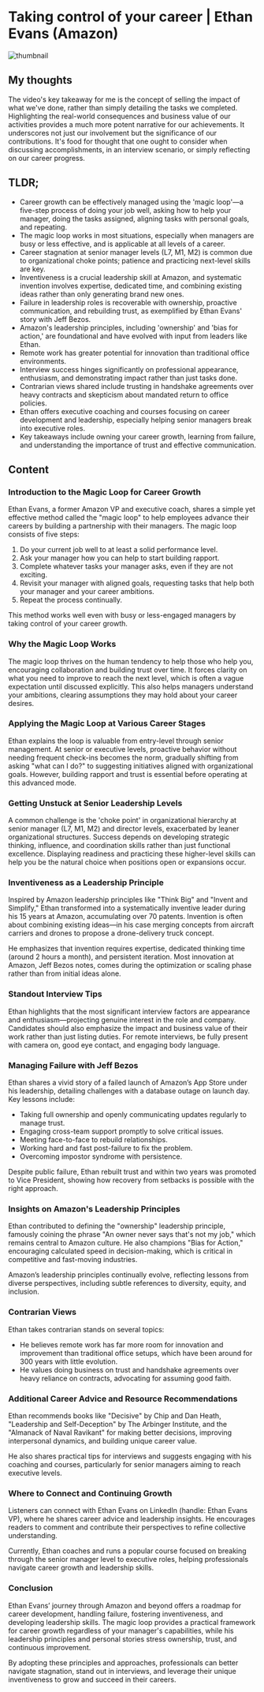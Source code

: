 <!-- Message: 111 -->
# Taking control of your career | Ethan Evans (Amazon)
![thumbnail](https://i.ytimg.com/vi/GB0P0_nFPTA/maxresdefault.jpg)

## My thoughts

The video's key takeaway for me is the concept of selling the impact of what we've done, rather than simply detailing the tasks we completed. Highlighting the real-world consequences and business value of our activities provides a much more potent narrative for our achievements. It underscores not just our involvement but the significance of our contributions. It's food for thought that one ought to consider when discussing accomplishments, in an interview scenario, or simply reflecting on our career progress.

## TLDR;
- Career growth can be effectively managed using the 'magic loop'—a five-step process of doing your job well, asking how to help your manager, doing the tasks assigned, aligning tasks with personal goals, and repeating.
- The magic loop works in most situations, especially when managers are busy or less effective, and is applicable at all levels of a career.
- Career stagnation at senior manager levels (L7, M1, M2) is common due to organizational choke points; patience and practicing next-level skills are key.
- Inventiveness is a crucial leadership skill at Amazon, and systematic invention involves expertise, dedicated time, and combining existing ideas rather than only generating brand new ones.
- Failure in leadership roles is recoverable with ownership, proactive communication, and rebuilding trust, as exemplified by Ethan Evans' story with Jeff Bezos.
- Amazon's leadership principles, including 'ownership' and 'bias for action,' are foundational and have evolved with input from leaders like Ethan.
- Remote work has greater potential for innovation than traditional office environments.
- Interview success hinges significantly on professional appearance, enthusiasm, and demonstrating impact rather than just tasks done.
- Contrarian views shared include trusting in handshake agreements over heavy contracts and skepticism about mandated return to office policies.
- Ethan offers executive coaching and courses focusing on career development and leadership, especially helping senior managers break into executive roles.
- Key takeaways include owning your career growth, learning from failure, and understanding the importance of trust and effective communication.



## Content

### Introduction to the Magic Loop for Career Growth
Ethan Evans, a former Amazon VP and executive coach, shares a simple yet effective method called the "magic loop" to help employees advance their careers by building a partnership with their managers. The magic loop consists of five steps:

1. Do your current job well to at least a solid performance level.
2. Ask your manager how you can help to start building rapport.
3. Complete whatever tasks your manager asks, even if they are not exciting.
4. Revisit your manager with aligned goals, requesting tasks that help both your manager and your career ambitions.
5. Repeat the process continually.

This method works well even with busy or less-engaged managers by taking control of your career growth.

### Why the Magic Loop Works
The magic loop thrives on the human tendency to help those who help you, encouraging collaboration and building trust over time. It forces clarity on what you need to improve to reach the next level, which is often a vague expectation until discussed explicitly. This also helps managers understand your ambitions, clearing assumptions they may hold about your career desires.

### Applying the Magic Loop at Various Career Stages
Ethan explains the loop is valuable from entry-level through senior management. At senior or executive levels, proactive behavior without needing frequent check-ins becomes the norm, gradually shifting from asking "what can I do?" to suggesting initiatives aligned with organizational goals. However, building rapport and trust is essential before operating at this advanced mode.

### Getting Unstuck at Senior Leadership Levels
A common challenge is the 'choke point' in organizational hierarchy at senior manager (L7, M1, M2) and director levels, exacerbated by leaner organizational structures. Success depends on developing strategic thinking, influence, and coordination skills rather than just functional excellence. Displaying readiness and practicing these higher-level skills can help you be the natural choice when positions open or expansions occur.

### Inventiveness as a Leadership Principle
Inspired by Amazon leadership principles like "Think Big" and "Invent and Simplify," Ethan transformed into a systematically inventive leader during his 15 years at Amazon, accumulating over 70 patents. Invention is often about combining existing ideas—in his case merging concepts from aircraft carriers and drones to propose a drone-delivery truck concept.

He emphasizes that invention requires expertise, dedicated thinking time (around 2 hours a month), and persistent iteration. Most innovation at Amazon, Jeff Bezos notes, comes during the optimization or scaling phase rather than from initial ideas alone.

### Standout Interview Tips
Ethan highlights that the most significant interview factors are appearance and enthusiasm—projecting genuine interest in the role and company. Candidates should also emphasize the impact and business value of their work rather than just listing duties. For remote interviews, be fully present with camera on, good eye contact, and engaging body language.

### Managing Failure with Jeff Bezos
Ethan shares a vivid story of a failed launch of Amazon’s App Store under his leadership, detailing challenges with a database outage on launch day. Key lessons include:

- Taking full ownership and openly communicating updates regularly to manage trust.
- Engaging cross-team support promptly to solve critical issues.
- Meeting face-to-face to rebuild relationships.
- Working hard and fast post-failure to fix the problem.
- Overcoming impostor syndrome with persistence.

Despite public failure, Ethan rebuilt trust and within two years was promoted to Vice President, showing how recovery from setbacks is possible with the right approach.

### Insights on Amazon's Leadership Principles
Ethan contributed to defining the "ownership" leadership principle, famously coining the phrase "An owner never says that's not my job," which remains central to Amazon culture. He also champions "Bias for Action," encouraging calculated speed in decision-making, which is critical in competitive and fast-moving industries.

Amazon’s leadership principles continually evolve, reflecting lessons from diverse perspectives, including subtle references to diversity, equity, and inclusion.

### Contrarian Views
Ethan takes contrarian stands on several topics:

- He believes remote work has far more room for innovation and improvement than traditional office setups, which have been around for 300 years with little evolution.
- He values doing business on trust and handshake agreements over heavy reliance on contracts, advocating for assuming good faith.

### Additional Career Advice and Resource Recommendations
Ethan recommends books like "Decisive" by Chip and Dan Heath, "Leadership and Self-Deception" by The Arbinger Institute, and the "Almanack of Naval Ravikant" for making better decisions, improving interpersonal dynamics, and building unique career value.

He also shares practical tips for interviews and suggests engaging with his coaching and courses, particularly for senior managers aiming to reach executive levels.

### Where to Connect and Continuing Growth
Listeners can connect with Ethan Evans on LinkedIn (handle: Ethan Evans VP), where he shares career advice and leadership insights. He encourages readers to comment and contribute their perspectives to refine collective understanding.

Currently, Ethan coaches and runs a popular course focused on breaking through the senior manager level to executive roles, helping professionals navigate career growth and leadership skills.

### Conclusion
Ethan Evans’ journey through Amazon and beyond offers a roadmap for career development, handling failure, fostering inventiveness, and developing leadership skills. The magic loop provides a practical framework for career growth regardless of your manager's capabilities, while his leadership principles and personal stories stress ownership, trust, and continuous improvement.

By adopting these principles and approaches, professionals can better navigate stagnation, stand out in interviews, and leverage their unique inventiveness to grow and succeed in their careers.
